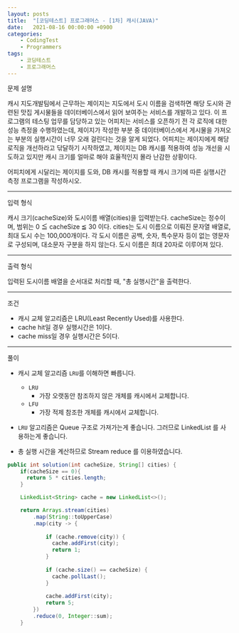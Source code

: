 ```yaml
---
layout: posts
title:  "[코딩테스트] 프로그래머스 - [1차] 캐시(JAVA)"
date:   2021-08-16 00:00:00 +0900
categories: 
    - CodingTest 
    - Programmers
tags: 
    - 코딩테스트
    - 프로그래머스
---
```

문제 설명

캐시
지도개발팀에서 근무하는 제이지는 지도에서 도시 이름을 검색하면 해당 도시와 관련된 맛집 게시물들을 데이터베이스에서 읽어 보여주는 서비스를 개발하고 있다.
이 프로그램의 테스팅 업무를 담당하고 있는 어피치는 서비스를 오픈하기 전 각 로직에 대한 성능 측정을 수행하였는데, 제이지가 작성한 부분 중 데이터베이스에서 게시물을 가져오는 부분의 실행시간이 너무 오래 걸린다는 것을 알게 되었다.
어피치는 제이지에게 해당 로직을 개선하라고 닦달하기 시작하였고, 제이지는 DB 캐시를 적용하여 성능 개선을 시도하고 있지만 캐시 크기를 얼마로 해야 효율적인지 몰라 난감한 상황이다.

어피치에게 시달리는 제이지를 도와, DB 캐시를 적용할 때 캐시 크기에 따른 실행시간 측정 프로그램을 작성하시오.

---
입력 형식

캐시 크기(cacheSize)와 도시이름 배열(cities)을 입력받는다.
cacheSize는 정수이며, 범위는 0 ≦ cacheSize ≦ 30 이다.
cities는 도시 이름으로 이뤄진 문자열 배열로, 최대 도시 수는 100,000개이다.
각 도시 이름은 공백, 숫자, 특수문자 등이 없는 영문자로 구성되며, 대소문자 구분을 하지 않는다. 도시 이름은 최대 20자로 이루어져 있다.

---
출력 형식

입력된 도시이름 배열을 순서대로 처리할 때, "총 실행시간"을 출력한다.

---
조건
- 캐시 교체 알고리즘은 LRU(Least Recently Used)를 사용한다.
- cache hit일 경우 실행시간은 1이다.
- cache miss일 경우 실행시간은 5이다.

---
풀이 

- 캐시 교체 알고리즘 `LRU`를 이해하면 빠릅니다.
    - `LRU`
        - 가장 오랫동안 참조하지 않은 개체를 캐시에서 교체합니다.
    - `LFU`
        - 가장 적제 참조한 개체를 캐시에서 교체합니다.
    
- `LRU` 알고리즘은 Queue 구조로 가져가는게 좋습니다. 그러므로 LinkedList 를 사용하는게 좋습니다.
- 총 실행 시간을 계산하므로 Stream reduce 를 이용하였습니다.


```java
public int solution(int cacheSize, String[] cities) {
    if(cacheSize == 0){
      return 5 * cities.length;
    }

    LinkedList<String> cache = new LinkedList<>();

    return Arrays.stream(cities)
        .map(String::toUpperCase)
        .map(city -> {
    
            if (cache.remove(city)) {
              cache.addFirst(city);
              return 1;
            } 
              
            if (cache.size() == cacheSize) {
              cache.pollLast();
            }
            
            cache.addFirst(city);
            return 5;
        })
        .reduce(0, Integer::sum);
    }
```